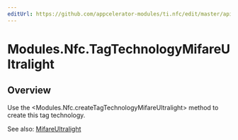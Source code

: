 ```yaml
---
editUrl: https://github.com/appcelerator-modules/ti.nfc/edit/master/apidoc/TagTechnology.yml
---
```

# Modules.Nfc.TagTechnologyMifareUltralight

<TypeHeader/>

## Overview

Use the <Modules.Nfc.createTagTechnologyMifareUltralight> method to create this tag technology.

See also:
[MifareUltralight](http://developer.android.com/reference/android/nfc/tech/MifareUltralight.html)

<ApiDocs/>
